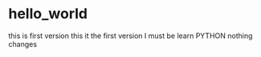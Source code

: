 # hello_world
this is first version
this it the first version I must be learn PYTHON
nothing changes
